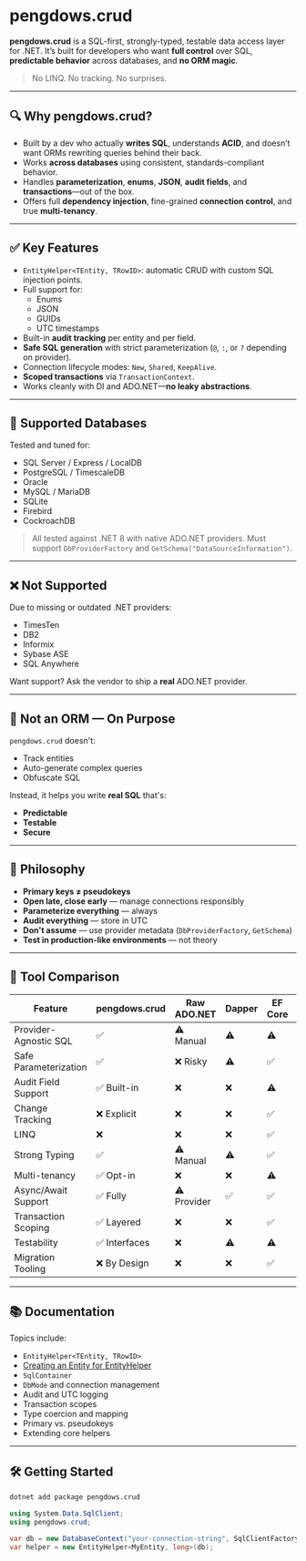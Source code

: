# pengdows.crud

**pengdows.crud** is a SQL-first, strongly-typed, testable data access layer for .NET. It’s built for developers who want **full control** over SQL, **predictable behavior** across databases, and **no ORM magic**.

> No LINQ. No tracking. No surprises.

---

## 🔍 Why pengdows.crud?

- Built by a dev who actually **writes SQL**, understands **ACID**, and doesn’t want ORMs rewriting queries behind their back.
- Works **across databases** using consistent, standards-compliant behavior.
- Handles **parameterization**, **enums**, **JSON**, **audit fields**, and **transactions**—out of the box.
- Offers full **dependency injection**, fine-grained **connection control**, and true **multi-tenancy**.

---

## ✅ Key Features

- `EntityHelper<TEntity, TRowID>`: automatic CRUD with custom SQL injection points.
- Full support for:
  - Enums
  - JSON
  - GUIDs
  - UTC timestamps
- Built-in **audit tracking** per entity and per field.
- **Safe SQL generation** with strict parameterization (`@`, `:`, or `?` depending on provider).
- Connection lifecycle modes: `New`, `Shared`, `KeepAlive`.
- **Scoped transactions** via `TransactionContext`.
- Works cleanly with DI and ADO.NET—**no leaky abstractions**.

---

## 🧩 Supported Databases

Tested and tuned for:

- SQL Server / Express / LocalDB
- PostgreSQL / TimescaleDB
- Oracle
- MySQL / MariaDB
- SQLite
- Firebird
- CockroachDB

> All tested against .NET 8 with native ADO.NET providers. Must support `DbProviderFactory` and `GetSchema("DataSourceInformation")`.

---

## ❌ Not Supported

Due to missing or outdated .NET providers:

- TimesTen
- DB2
- Informix
- Sybase ASE
- SQL Anywhere

Want support? Ask the vendor to ship a **real** ADO.NET provider.

---

## 🚫 Not an ORM — On Purpose

`pengdows.crud` doesn't:
- Track entities
- Auto-generate complex queries
- Obfuscate SQL

Instead, it helps you write **real SQL** that's:
- **Predictable**
- **Testable**
- **Secure**

---

## 🧠 Philosophy

- **Primary keys ≠ pseudokeys**
- **Open late, close early** — manage connections responsibly
- **Parameterize everything** — always
- **Audit everything** — store in UTC
- **Don't assume** — use provider metadata (`DbProviderFactory`, `GetSchema`)
- **Test in production-like environments** — not theory

---

## 🔬 Tool Comparison

| Feature                     | pengdows.crud | Raw ADO.NET | Dapper | EF Core | NHibernate |
|----------------------------|---------------|-------------|--------|---------|------------|
| Provider-Agnostic SQL      | ✅            | ⚠️ Manual   | ⚠️     | ⚠️     | ⚠️         |
| Safe Parameterization      | ✅            | ❌ Risky    | ⚠️     | ✅     | ✅         |
| Audit Field Support        | ✅ Built-in   | ❌          | ❌     | ⚠️     | ⚠️         |
| Change Tracking            | ❌ Explicit   | ❌          | ❌     | ✅     | ✅         |
| LINQ                       | ❌            | ❌          | ❌     | ✅     | ⚠️         |
| Strong Typing              | ✅            | ⚠️ Manual   | ⚠️     | ✅     | ✅         |
| Multi-tenancy              | ✅ Opt-in     | ❌          | ❌     | ⚠️     | ⚠️         |
| Async/Await Support        | ✅ Fully      | ⚠️ Provider | ✅     | ✅     | ⚠️         |
| Transaction Scoping        | ✅ Layered    | ❌          | ❌     | ✅     | ✅         |
| Testability                | ✅ Interfaces | ❌          | ⚠️     | ⚠️     | ⚠️         |
| Migration Tooling          | ❌ By Design  | ❌          | ❌     | ✅     | ✅         |

---

## 📚 Documentation


Topics include:

 - `EntityHelper<TEntity, TRowID>`
 - [Creating an Entity for EntityHelper](../docs/creating-an-entity.md)
- `SqlContainer`
- `DbMode` and connection management
- Audit and UTC logging
- Transaction scopes
- Type coercion and mapping
- Primary vs. pseudokeys
- Extending core helpers

---

## 🛠️ Getting Started

```bash
dotnet add package pengdows.crud
```

```csharp
using System.Data.SqlClient;
using pengdows.crud;

var db = new DatabaseContext("your-connection-string", SqlClientFactory.Instance);
var helper = new EntityHelper<MyEntity, long>(db);
```
